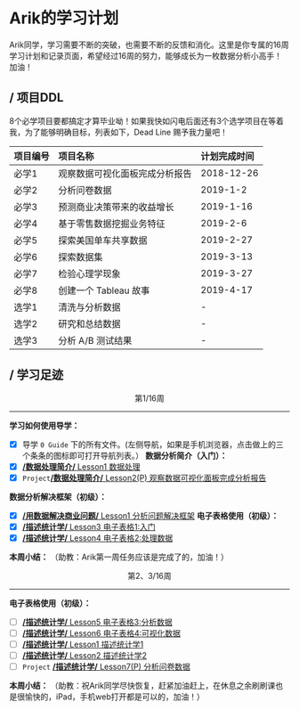 # Arik的学习计划

Arik同学，学习需要不断的突破，也需要不断的反馈和消化。这里是你专属的16周学习计划和记录页面，希望经过16周的努力，能够成长为一枚数据分析小高手！加油！

## / 项目DDL

8个必学项目要都搞定才算毕业呦！如果我快如闪电后面还有3个选学项目在等着我，为了能够明确目标，列表如下，Dead Line 赐予我力量吧！

| 项目编号 | 项目名称 | 计划完成时间 |
| :-- | :-- | :-- |
| 必学1 | 观察数据可视化面板完成分析报告 | 2018-12-26 |
| 必学2 | 分析问卷数据 | 2019-1-2 |
| 必学3 | 预测商业决策带来的收益增长 | 2019-1-16 |
| 必学4 | 基于零售数据挖掘业务特征 | 2019-2-6 |
| 必学5 | 探索美国单车共享数据 | 2019-2-27 |
| 必学6 | 探索数据集 | 2019-3-13 |
| 必学7 | 检验心理学现象 | 2019-3-27 |
| 必学8 | 创建一个 Tableau 故事 | 2019-4-17 |
| 选学1 | 清洗与分析数据 | - |
| 选学2 | 研究和总结数据 | - |
| 选学3 | 分析 A/B 测试结果 | - |

## / 学习足迹
<center>第1/16周</center>

---

**学习如何使用导学：**
- [x] 导学 `0 Guide` 下的所有文件。(左侧导航，如果是手机浏览器，点击做上的三个条条的图标即可打开导航列表。）
**数据分析简介（入门）：**
- [x] [**/数据处理简介/** Lesson1 数据处理](https://classroom.udacity.com/nanodegrees/nd002-cn-svip/parts/f5651cf0-56ac-4fdf-b588-45976f6cc1cd/modules/22b3ae26-a35c-46f2-94dd-a3a846d179a4/lessons/07b383df-b9dd-4e67-9baa-cbe1a4107bbf/concepts/1b6629c1-764a-4f70-9a9a-842d2f78007f)
- [x] `Project`[**/数据处理简介/** Lesson2(P) 观察数据可视化面板完成分析报告](https://classroom.udacity.com/nanodegrees/nd002-cn-svip/parts/f5651cf0-56ac-4fdf-b588-45976f6cc1cd/modules/22b3ae26-a35c-46f2-94dd-a3a846d179a4/lessons/336e9d9f-3252-4af8-9d47-bd0410a56ad5/concepts/0d8e8912-baeb-490c-b944-cbb91808a6f5)

**数据分析解决框架（初级）：**
- [x] [**/用数据解决商业问题/** Lesson1 分析问题解决框架](https://classroom.udacity.com/nanodegrees/nd002-cn-svip/parts/040afa6c-3c5d-4b44-bdd0-b420a0455145/modules/8f120816-9158-4429-8c7d-032a66dc6b22/lessons/dd7bf461-dfec-484c-b932-d09744913c98/concepts/e6fc0947-3119-4a9d-b78a-92be1ea6d8d6)
**电子表格使用（初级）：**
- [x] [**/描述统计学/** Lesson3 电子表格1:入门](https://classroom.udacity.com/nanodegrees/nd002-cn-svip/parts/b8f428e4-d277-4bed-9563-172024102a6b/modules/990fa1c9-01d0-4a4c-8f52-21b371291643/lessons/9c74932f-b8bd-49c8-9f69-159fca857beb/concepts/d79b03f4-b4c1-4543-b8b8-3001a208180d)
- [x] [**/描述统计学/** Lesson4 电子表格2:处理数据](https://classroom.udacity.com/nanodegrees/nd002-cn-svip/parts/b8f428e4-d277-4bed-9563-172024102a6b/modules/990fa1c9-01d0-4a4c-8f52-21b371291643/lessons/b829e504-fe21-4900-a223-9356d479e545/concepts/b4dc100a-1373-43c6-9c24-8255ed51bfb1)

**本周小结：**
（助教：Arik第一周任务应该是完成了的，加油！）

<center>第2、3/16周</center>

---

**电子表格使用（初级）：**
- [ ] [**/描述统计学/** Lesson5 电子表格3:分析数据](https://classroom.udacity.com/nanodegrees/nd002-cn-svip/parts/b8f428e4-d277-4bed-9563-172024102a6b/modules/990fa1c9-01d0-4a4c-8f52-21b371291643/lessons/92407fe0-857f-40de-a1c5-b232336d9e75/concepts/3b64b282-5fdd-47d5-a17b-db06c1d0770b)
- [ ] [**/描述统计学/** Lesson6 电子表格4:可视化数据](https://classroom.udacity.com/nanodegrees/nd002-cn-svip/parts/b8f428e4-d277-4bed-9563-172024102a6b/modules/990fa1c9-01d0-4a4c-8f52-21b371291643/lessons/a5450c84-d583-4c69-9f33-b11aeacc53ee/concepts/37b36c47-8c1c-41bc-8ad1-1d68cda589a7)
- [ ] [**/描述统计学/** Lesson1 描述统计学1](https://classroom.udacity.com/nanodegrees/nd002-cn-svip/parts/b8f428e4-d277-4bed-9563-172024102a6b/modules/990fa1c9-01d0-4a4c-8f52-21b371291643/lessons/7c28a383-f50b-4a62-bbc1-fa6b2b52504a/concepts/1f7371b9-d2e1-4cd6-a6ff-92c44e164ac7)
- [ ] [**/描述统计学/** Lesson2 描述统计学2](https://classroom.udacity.com/nanodegrees/nd002-cn-svip/parts/b8f428e4-d277-4bed-9563-172024102a6b/modules/990fa1c9-01d0-4a4c-8f52-21b371291643/lessons/ff38bd12-68b6-4ae9-971e-bbefe991a201/concepts/3165d424-4154-41bc-b6d3-838da6aee551)
- [ ] `Project` [**/描述统计学/** Lesson7(P) 分析问卷数据](https://classroom.udacity.com/nanodegrees/nd002-cn-svip/parts/b8f428e4-d277-4bed-9563-172024102a6b/modules/990fa1c9-01d0-4a4c-8f52-21b371291643/lessons/821b82f9-e7cb-48ad-85a7-775e272bad4d/concepts/764907fe-137d-4738-b691-b55474837624)

**本周小结：**
（助教：祝Arik同学尽快恢复，赶紧加油赶上，在休息之余刷刷课也是很愉快的，iPad，手机web打开都是可以的，加油！）